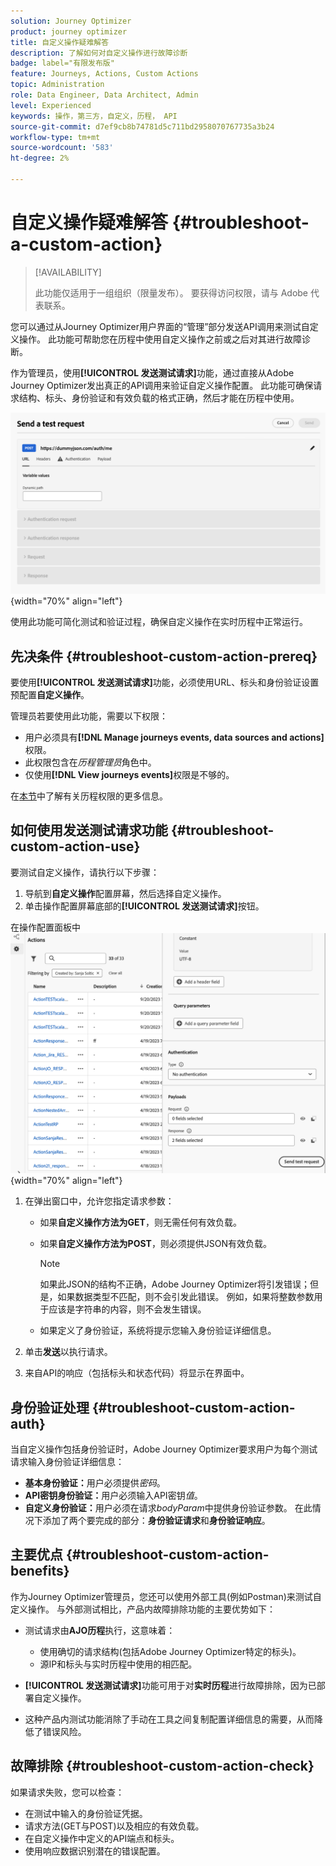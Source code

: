 ```yaml
---
solution: Journey Optimizer
product: journey optimizer
title: 自定义操作疑难解答
description: 了解如何对自定义操作进行故障诊断
badge: label="有限发布版"
feature: Journeys, Actions, Custom Actions
topic: Administration
role: Data Engineer, Data Architect, Admin
level: Experienced
keywords: 操作，第三方，自定义，历程， API
source-git-commit: d7ef9cb8b74781d5c711bd2958070767735a3b24
workflow-type: tm+mt
source-wordcount: '583'
ht-degree: 2%

---
```



# 自定义操作疑难解答 {#troubleshoot-a-custom-action}

>[!AVAILABILITY]
>
>此功能仅适用于一组组织（限量发布）。 要获得访问权限，请与 Adobe 代表联系。
>

您可以通过从Journey Optimizer用户界面的“管理”部分发送API调用来测试自定义操作。 此功能可帮助您在历程中使用自定义操作之前或之后对其进行故障诊断。

作为管理员，使用&#x200B;**[!UICONTROL 发送测试请求]**&#x200B;功能，通过直接从Adobe Journey Optimizer发出真正的API调用来验证自定义操作配置。 此功能可确保请求结构、标头、身份验证和有效负载的格式正确，然后才能在历程中使用。

![](assets/send-test-request.png){width="70%" align="left"}

使用此功能可简化测试和验证过程，确保自定义操作在实时历程中正常运行。

## 先决条件 {#troubleshoot-custom-action-prereq}

要使用&#x200B;**[!UICONTROL 发送测试请求]**&#x200B;功能，必须使用URL、标头和身份验证设置预配置&#x200B;**自定义操作**。

管理员若要使用此功能，需要以下权限：

* 用户必须具有&#x200B;**[!DNL Manage journeys events, data sources and actions]**&#x200B;权限。
* 此权限包含在&#x200B;*历程管理员*&#x200B;角色中。
* 仅使用&#x200B;**[!DNL View journeys events]**&#x200B;权限是不够的。

在[本节](../administration/high-low-permissions.md#journey-capability)中了解有关历程权限的更多信息。

## 如何使用发送测试请求功能 {#troubleshoot-custom-action-use}

要测试自定义操作，请执行以下步骤：

1. 导航到&#x200B;**自定义操作**&#x200B;配置屏幕，然后选择自定义操作。
1. 单击操作配置屏幕底部的&#x200B;**[!UICONTROL 发送测试请求]**&#x200B;按钮。

在操作配置面板中![发送测试请求按钮](assets/test-request.png){width="70%" align="left"}

1. 在弹出窗口中，允许您指定请求参数：

   * 如果&#x200B;**自定义操作方法为GET**，则无需任何有效负载。
   * 如果&#x200B;**自定义操作方法为POST**，则必须提供JSON有效负载。

     >[!NOTE]
     >
     >如果此JSON的结构不正确，Adobe Journey Optimizer将引发错误；但是，如果数据类型不匹配，则不会引发此错误。 例如，如果将整数参数用于应该是字符串的内容，则不会发生错误。

   * 如果定义了身份验证，系统将提示您输入身份验证详细信息。

1. 单击&#x200B;**发送**&#x200B;以执行请求。
1. 来自API的响应（包括标头和状态代码）将显示在界面中。

## 身份验证处理 {#troubleshoot-custom-action-auth}

当自定义操作包括身份验证时，Adobe Journey Optimizer要求用户为每个测试请求输入身份验证详细信息：

* **基本身份验证：**&#x200B;用户必须提供&#x200B;*密码*。
* **API密钥身份验证：**&#x200B;用户必须输入API密钥&#x200B;*值*。
* **自定义身份验证：**&#x200B;用户必须在请求&#x200B;*bodyParam*&#x200B;中提供身份验证参数。 在此情况下添加了两个要完成的部分：**身份验证请求**&#x200B;和&#x200B;**身份验证响应**。

## 主要优点 {#troubleshoot-custom-action-benefits}

作为Journey Optimizer管理员，您还可以使用外部工具(例如Postman)来测试自定义操作。 与外部测试相比，产品内故障排除功能的主要优势如下：

* 测试请求由&#x200B;**AJO历程**&#x200B;执行，这意味着：

   * 使用确切的请求结构(包括Adobe Journey Optimizer特定的标头)。
   * 源IP和标头与实时历程中使用的相匹配。

* **[!UICONTROL 发送测试请求]**&#x200B;功能可用于对&#x200B;**实时历程**&#x200B;进行故障排除，因为已部署自定义操作。

* 这种产品内测试功能消除了手动在工具之间复制配置详细信息的需要，从而降低了错误风险。

## 故障排除 {#troubleshoot-custom-action-check}

如果请求失败，您可以检查：

* 在测试中输入的身份验证凭据。
* 请求方法(GET与POST)以及相应的有效负载。
* 在自定义操作中定义的API端点和标头。
* 使用响应数据识别潜在的错误配置。

